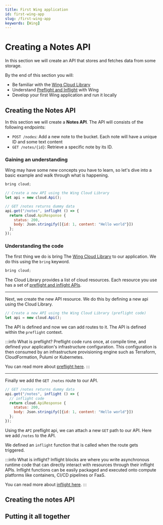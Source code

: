 ```yaml
---
title: First Wing application
id: first-wing-app
slug: /first-wing-app
keywords: [Wing]
---
```


# Creating a Notes API

In this section we will create an API that stores and fetches data from some storage.

By the end of this section you will:

- Be familiar with the [Wing Cloud Library](/docs/api/category/cloud)
- Understand [Preflight and Inflight](/docs/concepts/inflights) with Wing
- Develop your first Wing application and run it locally

## Creating the Notes API

In this section we will create a **Notes API**. The API will consists of the following endpoints:

- `POST /nodes`: Add a new note to the bucket. Each note will have a unique ID and some text content
- `GET /notes/{id}`: Retrieve a specific note by its ID.

### Gaining an understanding

Wing may have some new concepts you have to learn, so let's dive into a basic example and walk through what is happening.

```js {1,4-4,7-12} showLineNumbers
bring cloud;

// Create a new API using the Wing Cloud Library
let api = new cloud.Api();

// GET /notes returns dummy data
api.get("/notes", inflight () => {
  return cloud.ApiResponse {
    status: 200,
    body: Json.stringify([{id: 1, content: "Hello world"}])
  };
});
```

<div class="bg-wing/20 border border-white w-full">
  <h3 class="text-white bg-wing/20 w-full p-2">Understanding the code</h3>
  <div class="px-2 pb-2">

The first thing we do is bring The [Wing Cloud Library](/docs/api/category/cloud) to our application. We do this using the `bring` keyword.

```js
bring cloud;
```

The Cloud Library provides a list of cloud resources. Each resource you use has a set of [preflight and inflight APIs](/docs/concepts/inflights).

<hr class="bg-wing/20" />

Next, we create the new API resource. We do this by defining a new api using the Cloud Library.

```js
// Create a new API using the Wing Cloud Library (preflight code)
let api = new cloud.Api();
```

The API is defined and now we can add routes to it. The API is defined within the `preflight` context.

:::info What is preflight?
Preflight code runs once, at compile time, and defined your application's infrastructure configuration. This configuration is then consumed by an infrastructure provisioning engine such as Terraform, CloudFormation, Pulumi or Kubernetes.

You can read more about [preflight here](/docs/concepts/inflights#preflight-code).
:::

<hr class="bg-wing/20" />

Finally we add the `GET /notes` route to our API. 

```js
// GET /notes returns dummy data
api.get("/notes", inflight () => {
  // inflight code
  return cloud.ApiResponse {
    status: 200,
    body: Json.stringify([{id: 1, content: "Hello world"}])
  };
});
```

Using the `API` preflight api, we can attach a new `GET` path to our API. Here we add `/notes` to the API.

We defined an `inflight` function that is called when the route gets triggered.

:::info What is inflight?
Inflight blocks are where you write asynchronous runtime code that can directly interact with resources through their inflight APIs. Inflight functions can be easily packaged and executed onto compute platforms like containers, CI/CD pipelines or FaaS.

You can read more about [inflight here](/docs/concepts/inflights#inflight-code).
:::


  </div>


</div>

## Creating the notes API

## Putting it all together
